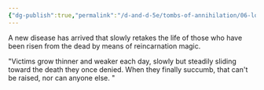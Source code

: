 ```yaml
---
{"dg-publish":true,"permalink":"/d-and-d-5e/tombs-of-annihilation/06-lore-and-observations/death-curse/","noteIcon":"","created":"2025-07-16T19:17:23.723-05:00","updated":"2025-08-06T10:39:55.545-05:00"}
---
```


A new disease has arrived that slowly retakes the life of those who have been risen from the dead by means of reincarnation magic.

"Victims grow thinner and weaker each day, slowly but steadily sliding toward the death they once denied. When they finally succumb, that can't be raised, nor can anyone else. "